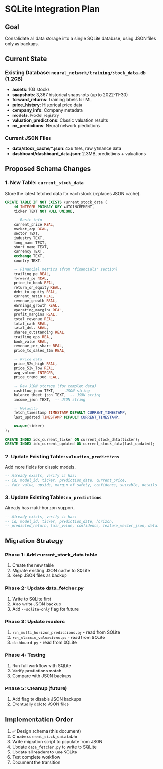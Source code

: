 # SQLite Integration Plan

## Goal
Consolidate all data storage into a single SQLite database, using JSON files only as backups.

## Current State

### Existing Database: `neural_network/training/stock_data.db` (1.2GB)
- **assets**: 103 stocks
- **snapshots**: 3,367 historical snapshots (up to 2022-11-30)
- **forward_returns**: Training labels for ML
- **price_history**: Historical price data
- **company_info**: Company metadata
- **models**: Model registry
- **valuation_predictions**: Classic valuation results
- **nn_predictions**: Neural network predictions

### Current JSON Files
- **data/stock_cache/*.json**: 436 files, raw yfinance data
- **dashboard/dashboard_data.json**: 2.3MB, predictions + valuations

## Proposed Schema Changes

### 1. New Table: `current_stock_data`
Store the latest fetched data for each stock (replaces JSON cache).

```sql
CREATE TABLE IF NOT EXISTS current_stock_data (
    id INTEGER PRIMARY KEY AUTOINCREMENT,
    ticker TEXT NOT NULL UNIQUE,

    -- Basic info
    current_price REAL,
    market_cap REAL,
    sector TEXT,
    industry TEXT,
    long_name TEXT,
    short_name TEXT,
    currency TEXT,
    exchange TEXT,
    country TEXT,

    -- Financial metrics (from 'financials' section)
    trailing_pe REAL,
    forward_pe REAL,
    price_to_book REAL,
    return_on_equity REAL,
    debt_to_equity REAL,
    current_ratio REAL,
    revenue_growth REAL,
    earnings_growth REAL,
    operating_margins REAL,
    profit_margins REAL,
    total_revenue REAL,
    total_cash REAL,
    total_debt REAL,
    shares_outstanding REAL,
    trailing_eps REAL,
    book_value REAL,
    revenue_per_share REAL,
    price_to_sales_ttm REAL,

    -- Price data
    price_52w_high REAL,
    price_52w_low REAL,
    avg_volume INTEGER,
    price_trend_30d REAL,

    -- Raw JSON storage (for complex data)
    cashflow_json TEXT,  -- JSON string
    balance_sheet_json TEXT,  -- JSON string
    income_json TEXT,  -- JSON string

    -- Metadata
    fetch_timestamp TIMESTAMP DEFAULT CURRENT_TIMESTAMP,
    last_updated TIMESTAMP DEFAULT CURRENT_TIMESTAMP,

    UNIQUE(ticker)
);

CREATE INDEX idx_current_ticker ON current_stock_data(ticker);
CREATE INDEX idx_current_updated ON current_stock_data(last_updated);
```

### 2. Update Existing Table: `valuation_predictions`
Add more fields for classic models.

```sql
-- Already exists, verify it has:
-- id, model_id, ticker, prediction_date, current_price,
-- fair_value, upside, margin_of_safety, confidence, suitable, details_json
```

### 3. Update Existing Table: `nn_predictions`
Already has multi-horizon support.

```sql
-- Already exists, verify it has:
-- id, model_id, ticker, prediction_date, horizon,
-- predicted_return, fair_value, confidence, feature_vector_json, details_json
```

## Migration Strategy

### Phase 1: Add current_stock_data table
1. Create the new table
2. Migrate existing JSON cache to SQLite
3. Keep JSON files as backup

### Phase 2: Update data_fetcher.py
1. Write to SQLite first
2. Also write JSON backup
3. Add `--sqlite-only` flag for future

### Phase 3: Update readers
1. `run_multi_horizon_predictions.py` - read from SQLite
2. `run_classic_valuations.py` - read from SQLite
3. `dashboard.py` - read from SQLite

### Phase 4: Testing
1. Run full workflow with SQLite
2. Verify predictions match
3. Compare with JSON backups

### Phase 5: Cleanup (future)
1. Add flag to disable JSON backups
2. Eventually delete JSON files

## Implementation Order

1. ✅ Design schema (this document)
2. Create `current_stock_data` table
3. Write migration script to populate from JSON
4. Update `data_fetcher.py` to write to SQLite
5. Update all readers to use SQLite
6. Test complete workflow
7. Document the transition
